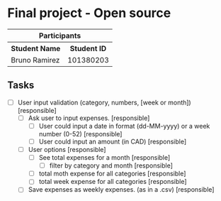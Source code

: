 # Final project - Open source

<table>
  <tr>
    <th colspan=2 style="text-align: center;">Participants</th>
  </tr>
  <tr>
    <th>Student Name</th>
    <th>Student ID</th>
  </tr>
  <tr>
    <td>Bruno Ramirez</td>
    <td>101380203</td>
  </tr>
</table>

## Tasks 

- [ ] User input validation (category, numbers, [week or month]) [responsible]
    - [ ] Ask user to input expenses. [responsible]
        - [ ] User could input a date in format (dd-MM-yyyy) or a week number (0-52) [responsible]
        - [ ] User could input an amount (in CAD) [responsible]
    - [ ] User options [responsible]
        - [ ] See total expenses for a month [responsible]
            - [ ] filter by category and month [responsible]
        - [ ] total moth expense for all categories [responsible]
        - [ ] total week expense for all categories [responsible]
    - [ ] Save expenses as weekly expenses. (as in a .csv) [responsible]